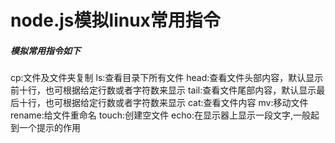 # node.js模拟linux常用指令  
##### 模拟常用指令如下  
cp:文件及文件夹复制
ls:查看目录下所有文件
head:查看文件头部内容，默认显示前十行，也可根据给定行数或者字符数来显示
tail:查看文件尾部内容，默认显示最后十行，也可根据给定行数或者字符数来显示
cat:查看文件内容
mv:移动文件
rename:给文件重命名
touch:创建空文件
echo:在显示器上显示一段文字,一般起到一个提示的作用
